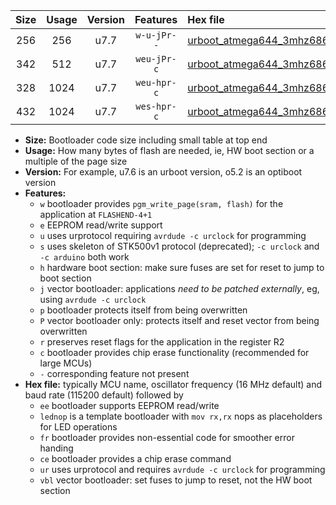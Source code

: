 |Size|Usage|Version|Features|Hex file|
|:-:|:-:|:-:|:-:|:--|
|256|256|u7.7|`w-u-jPr--`|[urboot_atmega644_3mhz6864_9600bps_lednop_fr_ur_vbl.hex](https://raw.githubusercontent.com/stefanrueger/urboot.hex/main/mcus/atmega644/fcpu_3mhz6864/9600_bps/urboot_atmega644_3mhz6864_9600bps_lednop_fr_ur_vbl.hex)|
|342|512|u7.7|`weu-jPr-c`|[urboot_atmega644_3mhz6864_9600bps_ee_lednop_fr_ce_ur_vbl.hex](https://raw.githubusercontent.com/stefanrueger/urboot.hex/main/mcus/atmega644/fcpu_3mhz6864/9600_bps/urboot_atmega644_3mhz6864_9600bps_ee_lednop_fr_ce_ur_vbl.hex)|
|328|1024|u7.7|`weu-hpr-c`|[urboot_atmega644_3mhz6864_9600bps_ee_lednop_fr_ce_ur.hex](https://raw.githubusercontent.com/stefanrueger/urboot.hex/main/mcus/atmega644/fcpu_3mhz6864/9600_bps/urboot_atmega644_3mhz6864_9600bps_ee_lednop_fr_ce_ur.hex)|
|432|1024|u7.7|`wes-hpr-c`|[urboot_atmega644_3mhz6864_9600bps_ee_lednop_fr_ce.hex](https://raw.githubusercontent.com/stefanrueger/urboot.hex/main/mcus/atmega644/fcpu_3mhz6864/9600_bps/urboot_atmega644_3mhz6864_9600bps_ee_lednop_fr_ce.hex)|

- **Size:** Bootloader code size including small table at top end
- **Usage:** How many bytes of flash are needed, ie, HW boot section or a multiple of the page size
- **Version:** For example, u7.6 is an urboot version, o5.2 is an optiboot version
- **Features:**
  + `w` bootloader provides `pgm_write_page(sram, flash)` for the application at `FLASHEND-4+1`
  + `e` EEPROM read/write support
  + `u` uses urprotocol requiring `avrdude -c urclock` for programming
  + `s` uses skeleton of STK500v1 protocol (deprecated); `-c urclock` and `-c arduino` both work
  + `h` hardware boot section: make sure fuses are set for reset to jump to boot section
  + `j` vector bootloader: applications *need to be patched externally*, eg, using `avrdude -c urclock`
  + `p` bootloader protects itself from being overwritten
  + `P` vector bootloader only: protects itself and reset vector from being overwritten
  + `r` preserves reset flags for the application in the register R2
  + `c` bootloader provides chip erase functionality (recommended for large MCUs)
  + `-` corresponding feature not present
- **Hex file:** typically MCU name, oscillator frequency (16 MHz default) and baud rate (115200 default) followed by
  + `ee` bootloader supports EEPROM read/write
  + `lednop` is a template bootloader with `mov rx,rx` nops as placeholders for LED operations
  + `fr` bootloader provides non-essential code for smoother error handing
  + `ce` bootloader provides a chip erase command
  + `ur` uses urprotocol and requires `avrdude -c urclock` for programming
  + `vbl` vector bootloader: set fuses to jump to reset, not the HW boot section

